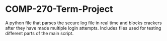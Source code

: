 # COMP-270-Term-Project
A python file that parses the secure log file in real time and blocks crackers after they have made multiple login attempts. Includes files used for testing different parts of the main script.
